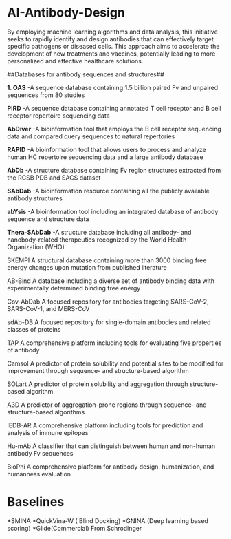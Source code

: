 # AI-Antibody-Design
 By employing machine learning algorithms and data analysis, this initiative seeks to rapidly identify and design antibodies that can effectively target specific pathogens or diseased cells. This approach aims to accelerate the development of new treatments and vaccines, potentially leading to more personalized and effective healthcare solutions.



    



  

 ##Databases for antibody sequences and structures##

**1. OAS**
-A sequence database containing 1.5 billion paired Fv and unpaired sequences from 80 studies

**PIRD**
-A sequence database containing annotated T cell receptor and B cell receptor repertoire sequencing data

**AbDiver**
-A bioinformation tool that employs the B cell receptor sequencing data and compared query sequences to natural repertories	

**RAPID**
-A bioinformation tool that allows users to process and analyze human HC repertoire sequencing data and a large antibody database	

**AbDb**
-A structure database containing Fv region structures extracted from the RCSB PDB and SACS dataset

**SAbDab**
-A bioinformation resource containing all the publicly available antibody structures

**abYsis**
-A bioinformation tool including an integrated database of antibody sequence and structure data

**Thera-SAbDab**
-A structure database including all antibody- and nanobody-related therapeutics recognized by the World Health Organization (WHO)

SKEMPI	A structural database containing more than 3000 binding free energy changes upon mutation from published literature

AB-Bind	A database including a diverse set of antibody binding data with experimentally determined binding free energy

Cov-AbDab	A focused repository for antibodies targeting SARS-CoV-2, SARS-CoV-1, and MERS-CoV

sdAb-DB	A focused repository for single-domain antibodies and related classes of proteins

TAP	A comprehensive platform including tools for evaluating five properties of antibody

Camsol	A predictor of protein solubility and potential sites to be modified for improvement through sequence- and structure-based algorithm

SOLart	A predictor of protein solubility and aggregation through structure-based algorithm

A3D	A predictor of aggregation-prone regions through sequence- and structure-based algorithms

IEDB-AR	A comprehensive platform including tools for prediction and analysis of immune epitopes



Hu-mAb	A classifier that can distinguish between human and non-human antibody Fv sequences

BioPhi	A comprehensive platform for antibody design, humanization, and humanness evaluation

# Baselines

*SMINA
*QuickVina-W ( Blind Docking)
*GNINA    (Deep learning based scoring)
*Glide(Commercial)  From Schrodinger

